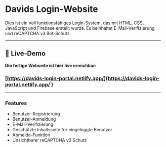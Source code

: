 # Davids Login-Website

Dies ist ein voll funktionsfähiges Login-System, das mit HTML, CSS, JavaScript und Firebase erstellt wurde. Es beinhaltet E-Mail-Verifizierung und reCAPTCHA v3 Bot-Schutz.

---

## 🚀 Live-Demo

**Die fertige Webseite ist hier live erreichbar:**

### [https://davids-login-portal.netlify.app/](https://davids-login-portal.netlify.app/ )

---

### Features
- Benutzer-Registrierung
- Benutzer-Anmeldung
- E-Mail-Verifizierung
- Geschützte Inhaltsseite für eingeloggte Benutzer
- Abmelde-Funktion
- Unsichtbarer reCAPTCHA v3 Schutz
